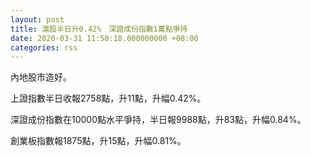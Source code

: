 ```yaml
---
layout: post
title: 滬股半日升0.42%　深證成份指數1萬點爭持
date: 2020-03-31 11:50:18.000000000 +08:00
categories: rss
---
```


內地股市造好。

上證指數半日收報2758點，升11點，升幅0.42%。

深證成份指數在10000點水平爭持，半日報9988點，升83點，升幅0.84%。

創業板指數報1875點，升15點，升幅0.81%。
